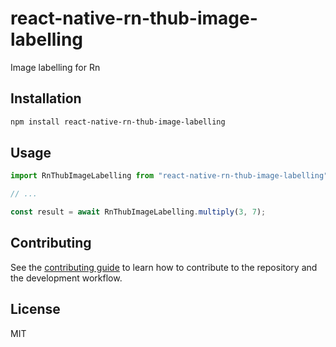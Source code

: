 # react-native-rn-thub-image-labelling

Image labelling for Rn

## Installation

```sh
npm install react-native-rn-thub-image-labelling
```

## Usage

```js
import RnThubImageLabelling from "react-native-rn-thub-image-labelling";

// ...

const result = await RnThubImageLabelling.multiply(3, 7);
```

## Contributing

See the [contributing guide](CONTRIBUTING.md) to learn how to contribute to the repository and the development workflow.

## License

MIT
